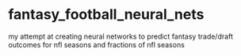 # fantasy_football_neural_nets
my attempt at creating neural networks to predict fantasy trade/draft outcomes for nfl seasons and fractions of nfl seasons
